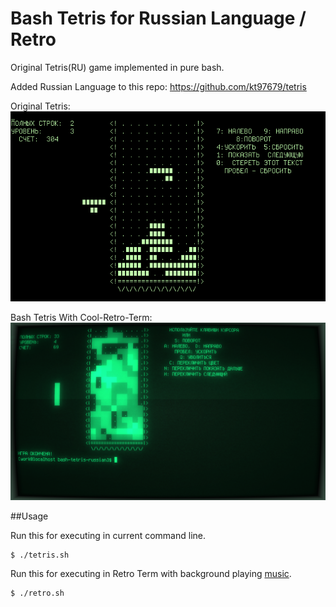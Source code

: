 Bash Tetris for Russian Language / Retro
===========

Original Tetris(RU) game implemented in pure bash.

Added Russian Language to this repo: https://github.com/kt97679/tetris


Original Tetris:
&nbsp;
![Original Tetris](screenshots/original-tetris-dvk-screenshot.png)


Bash Tetris With Cool-Retro-Term:
&nbsp;
![](screenshots/retro-term.png)


##Usage

Run this for executing in current command line.

```bash
$ ./tetris.sh
```


Run this for executing in Retro Term with background playing [music](music/tetris-theme.mp3).

```bash
$ ./retro.sh
```
